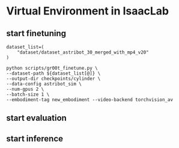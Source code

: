

# Virtual Environment in IsaacLab






##  start finetuning

```
dataset_list=(
    "dataset/dataset_astribot_30_merged_with_mp4_v20"
)

python scripts/gr00t_finetune.py \
--dataset-path ${dataset_list[@]} \
--output-dir checkpoints/cylinder \
--data-config astribot_sim \
--num-gpus 2 \
--batch-size 1 \
--embodiment-tag new_embodiment --video-backend torchvision_av
```

## start evaluation


## start inference 